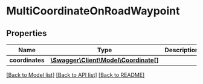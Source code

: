 # MultiCoordinateOnRoadWaypoint

## Properties
Name | Type | Description | Notes
------------ | ------------- | ------------- | -------------
**coordinates** | [**\Swagger\Client\Model\Coordinate[]**](Coordinate.md) |  | [optional] 

[[Back to Model list]](../../README.md#documentation-for-models) [[Back to API list]](../../README.md#documentation-for-api-endpoints) [[Back to README]](../../README.md)

